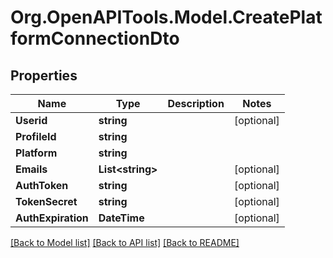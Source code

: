 # Org.OpenAPITools.Model.CreatePlatformConnectionDto

## Properties

Name | Type | Description | Notes
------------ | ------------- | ------------- | -------------
**Userid** | **string** |  | [optional] 
**ProfileId** | **string** |  | 
**Platform** | **string** |  | 
**Emails** | **List&lt;string&gt;** |  | [optional] 
**AuthToken** | **string** |  | [optional] 
**TokenSecret** | **string** |  | [optional] 
**AuthExpiration** | **DateTime** |  | [optional] 

[[Back to Model list]](../README.md#documentation-for-models) [[Back to API list]](../README.md#documentation-for-api-endpoints) [[Back to README]](../README.md)

